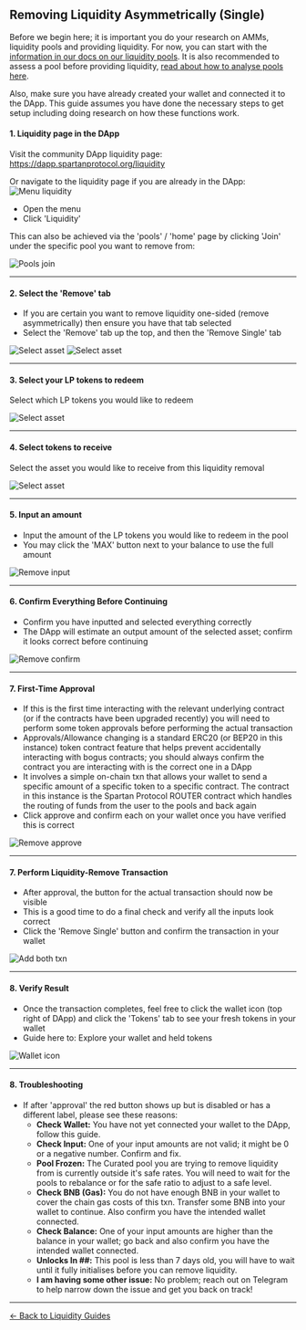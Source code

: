 ## Removing Liquidity Asymmetrically (Single)

Before we begin here; it is important you do your research on AMMs, liquidity pools and providing liquidity. For now, you can start with the [information in our docs on our liquidity pools](/liquidity-pools.md). It is also recommended to assess a pool before providing liquidity, [read about how to analyse pools here](/guides/pools/analyze.md).

Also, make sure you have already created your wallet and connected it to the DApp. This guide assumes you have done the necessary steps to get setup including doing research on how these functions work.

#### 1. Liquidity page in the DApp

Visit the community DApp liquidity page: https://dapp.spartanprotocol.org/liquidity

Or navigate to the liquidity page if you are already in the DApp:  
![Menu liquidity](/../../_media/guides/pools/menu-liquidity.png)

- Open the menu
- Click 'Liquidity'

This can also be achieved via the 'pools' / 'home' page by clicking 'Join' under the specific pool you want to remove from:

![Pools join](/../../_media/guides/pools/pools-join.png)

---

#### 2. Select the 'Remove' tab

- If you are certain you want to remove liquidity one-sided (remove asymmetrically) then ensure you have that tab selected
- Select the 'Remove' tab up the top, and then the 'Remove Single' tab

![Select asset](/../../_media/guides/pools/remboth-tab.png)
![Select asset](/../../_media/guides/pools/removesing-tab.png)

---

#### 3. Select your LP tokens to redeem

Select which LP tokens you would like to redeem

![Select asset](/../../_media/guides/pools/remsingle-asset.png)

---

#### 4. Select tokens to receive

Select the asset you would like to receive from this liquidity removal

![Select asset](/../../_media/guides/pools/remsingle-recasset.png)

---

#### 5. Input an amount

- Input the amount of the LP tokens you would like to redeem in the pool
- You may click the 'MAX' button next to your balance to use the full amount

![Remove input](/../../_media/guides/pools/remsingle-amount.png)

---

#### 6. Confirm Everything Before Continuing

- Confirm you have inputted and selected everything correctly
- The DApp will estimate an output amount of the selected asset; confirm it looks correct before continuing

![Remove confirm](/../../_media/guides/pools/remsingle-confirm.png)

---

#### 7. First-Time Approval

- If this is the first time interacting with the relevant underlying contract (or if the contracts have been upgraded recently) you will need to perform some token approvals before performing the actual transaction
- Approvals/Allowance changing is a standard ERC20 (or BEP20 in this instance) token contract feature that helps prevent accidentally interacting with bogus contracts; you should always confirm the contract you are interacting with is the correct one in a DApp
- It involves a simple on-chain txn that allows your wallet to send a specific amount of a specific token to a specific contract. The contract in this instance is the Spartan Protocol ROUTER contract which handles the routing of funds from the user to the pools and back again
- Click approve and confirm each on your wallet once you have verified this is correct

![Remove approve](/../../_media/guides/pools/remove-approve.png)

---

#### 7. Perform Liquidity-Remove Transaction

- After approval, the button for the actual transaction should now be visible
- This is a good time to do a final check and verify all the inputs look correct
- Click the 'Remove Single' button and confirm the transaction in your wallet

![Add both txn](/../../_media/guides/pools/remsingle-button.png)

---

#### 8. Verify Result

- Once the transaction completes, feel free to click the wallet icon (top right of DApp) and click the 'Tokens' tab to see your fresh tokens in your wallet
- Guide here to: Explore your wallet and held tokens

![Wallet icon](/../../_media/guides/pools/wallet-icon.png)

---

#### 8. Troubleshooting

- If after 'approval' the red button shows up but is disabled or has a different label, please see these reasons:
  - **Check Wallet:** You have not yet connected your wallet to the DApp, follow this guide.
  - **Check Input:** One of your input amounts are not valid; it might be 0 or a negative number. Confirm and fix.
  - **Pool Frozen:** The Curated pool you are trying to remove liquidity from is currently outside it's safe rates. You will need to wait for the pools to rebalance or for the safe ratio to adjust to a safe level.
  - **Check BNB (Gas):** You do not have enough BNB in your wallet to cover the chain gas costs of this txn. Transfer some BNB into your wallet to continue. Also confirm you have the intended wallet connected.
  - **Check Balance:** One of your input amounts are higher than the balance in your wallet; go back and also confirm you have the intended wallet connected.
  - **Unlocks In ##:** This pool is less than 7 days old, you will have to wait until it fully initialises before you can remove liquidity.
  - **I am having some other issue:** No problem; reach out on Telegram to help narrow down the issue and get you back on track!

---

[<- Back to Liquidity Guides](/liquidity-pools?id=guides)
